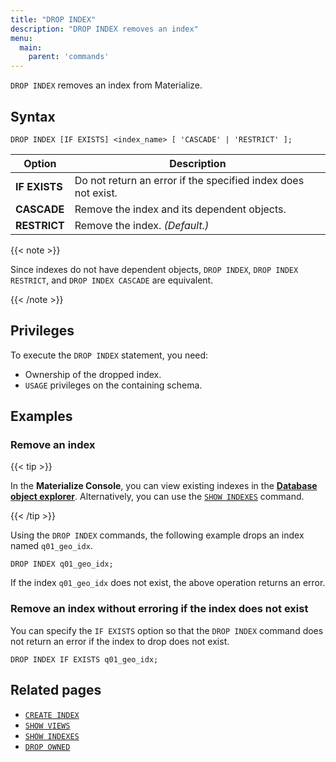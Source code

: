 ```yaml
---
title: "DROP INDEX"
description: "DROP INDEX removes an index"
menu:
  main:
    parent: 'commands'
---
```


`DROP INDEX` removes an index from Materialize.

## Syntax

```mzsql
DROP INDEX [IF EXISTS] <index_name> [ 'CASCADE' | 'RESTRICT' ];
```

Option | Description
------|-----
**IF EXISTS** | Do not return an error if the specified index does not exist.
**CASCADE** | Remove the index and its dependent objects.
**RESTRICT** |  Remove the index. _(Default.)_

{{< note >}}

Since indexes do not have dependent objects, `DROP INDEX`, `DROP INDEX
RESTRICT`, and `DROP INDEX CASCADE` are equivalent.

{{< /note >}}

## Privileges

To execute the `DROP INDEX` statement, you need:

- Ownership of the dropped index.
- `USAGE` privileges on the containing schema.

## Examples

### Remove an index

{{< tip >}}

In the **Materialize Console**, you can view existing indexes in the [**Database
object explorer**](/console/data/). Alternatively, you can use the
[`SHOW INDEXES`](/sql/show-indexes) command.

{{< /tip >}}

Using the  `DROP INDEX` commands, the following example drops an index named `q01_geo_idx`.

```mzsql
DROP INDEX q01_geo_idx;
```

If the index `q01_geo_idx` does not exist, the above operation returns an error.

### Remove an index without erroring if the index does not exist

You can specify the `IF EXISTS` option so that the `DROP INDEX` command does
not return an error if the index to drop does not exist.

```mzsql
DROP INDEX IF EXISTS q01_geo_idx;
```

## Related pages

- [`CREATE INDEX`](/sql/create-index)
- [`SHOW VIEWS`](/sql/show-views)
- [`SHOW INDEXES`](/sql/show-indexes)
- [`DROP OWNED`](/sql/drop-owned)
